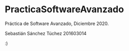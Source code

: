# PracticaSoftwareAvanzado
Práctica de Software Avanzado, Diciembre 2020.

Sebastián Sánchez Túchez
201603014

:)